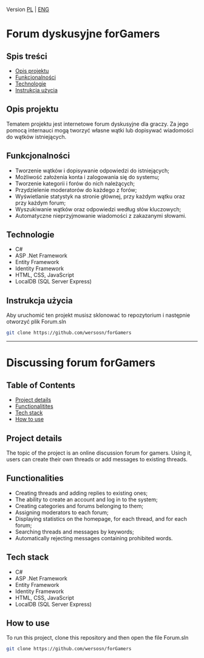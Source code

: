 Version [PL](#forum-dyskusyjne-forGamers) | [ENG](#discussing-forum-forGamers)
# Forum dyskusyjne forGamers
## Spis treści
- [Opis projektu](#opis-projektu)
- [Funkcjonalności](#funkcjonalności)
- [Technologie](#technologie)
- [Instrukcja użycia](instrukcja-użycia)

## Opis projektu
Tematem projektu jest internetowe forum dyskusyjne dla graczy. Za jego pomocą internauci mogą tworzyć własne wątki lub dopisywać wiadomości do wątków istniejących.

## Funkcjonalności
- Tworzenie wątków i dopisywanie odpowiedzi do istniejących;
- Możliwość założenia konta i zalogowania się do systemu;
- Tworzenie kategorii i forów do nich należących;
- Przydzielenie moderatorów do każdego z forów;
- Wyświetlanie statystyk na stronie głównej, przy każdym wątku oraz przy każdym forum;
- Wyszukiwanie wątków oraz odpowiedzi według słów kluczowych;
- Automatyczne nieprzyjmowanie wiadomości z zakazanymi słowami.
  
## Technologie
- C#
- ASP .Net Framework
- Entity Framework
- Identity Framework
- HTML, CSS, JavaScript
- LocalDB (SQL Server Express)

## Instrukcja użycia
Aby uruchomić ten projekt musisz sklonować to repozytorium i następnie otworzyć plik Forum.sln
```bash
git clone https://github.com/wersosn/forGamers
```
---
# Discussing forum forGamers
## Table of Contents
- [Project details](#project-details)
- [Functionalitites](#functionalities)
- [Tech stack](#tech-stack)
- [How to use](#how-to-use)

## Project details
The topic of the project is an online discussion forum for gamers. Using it, users can create their own threads or add messages to existing threads.

## Functionalities
- Creating threads and adding replies to existing ones;
- The ability to create an account and log in to the system;
- Creating categories and forums belonging to them;
- Assigning moderators to each forum;
- Displaying statistics on the homepage, for each thread, and for each forum;
- Searching threads and messages by keywords;
- Automatically rejecting messages containing prohibited words.
  
## Tech stack
- C#
- ASP .Net Framework
- Entity Framework
- Identity Framework
- HTML, CSS, JavaScript
- LocalDB (SQL Server Express)

## How to use
To run this project, clone this repository and then open the file Forum.sln
```bash
git clone https://github.com/wersosn/forGamers
```
